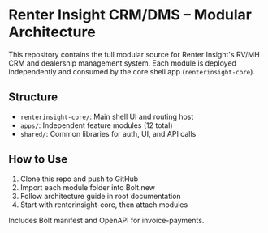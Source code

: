 # Renter Insight CRM/DMS – Modular Architecture

This repository contains the full modular source for Renter Insight's RV/MH CRM and dealership management system. Each module is deployed independently and consumed by the core shell app (`renterinsight-core`).

## Structure

- `renterinsight-core/`: Main shell UI and routing host
- `apps/`: Independent feature modules (12 total)
- `shared/`: Common libraries for auth, UI, and API calls

## How to Use

1. Clone this repo and push to GitHub
2. Import each module folder into Bolt.new
3. Follow architecture guide in root documentation
4. Start with renterinsight-core, then attach modules

Includes Bolt manifest and OpenAPI for invoice-payments.
